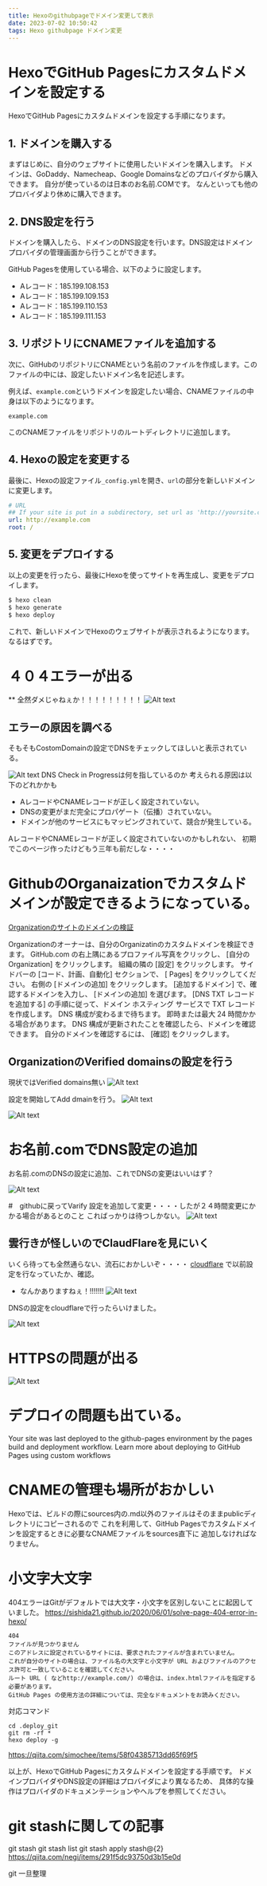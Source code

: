 ```yaml
---
title: Hexoのgithubpageでドメイン変更して表示
date: 2023-07-02 10:50:42
tags: Hexo githubpage ドメイン変更
---
```


# HexoでGitHub Pagesにカスタムドメインを設定する

HexoでGitHub Pagesにカスタムドメインを設定する手順になります。

## 1. ドメインを購入する

まずはじめに、自分のウェブサイトに使用したいドメインを購入します。
ドメインは、GoDaddy、Namecheap、Google Domainsなどのプロバイダから購入できます。
自分が使っているのは日本のお名前.COMです。
なんといっても他のプロバイダより休めに購入できます。

## 2. DNS設定を行う

ドメインを購入したら、ドメインのDNS設定を行います。DNS設定はドメインプロバイダの管理画面から行うことができます。

GitHub Pagesを使用している場合、以下のように設定します。

- Aレコード：185.199.108.153
- Aレコード：185.199.109.153
- Aレコード：185.199.110.153
- Aレコード：185.199.111.153

## 3. リポジトリにCNAMEファイルを追加する

次に、GitHubのリポジトリにCNAMEという名前のファイルを作成します。このファイルの中には、設定したいドメイン名を記述します。

例えば、`example.com`というドメインを設定したい場合、CNAMEファイルの中身は以下のようになります。

```
example.com
```

このCNAMEファイルをリポジトリのルートディレクトリに追加します。

## 4. Hexoの設定を変更する

最後に、Hexoの設定ファイル`_config.yml`を開き、`url`の部分を新しいドメインに変更します。

```yaml
# URL
## If your site is put in a subdirectory, set url as 'http://yoursite.com/child' and root as '/child/'
url: http://example.com
root: /
```

## 5. 変更をデプロイする

以上の変更を行ったら、最後にHexoを使ってサイトを再生成し、変更をデプロイします。

```bash
$ hexo clean
$ hexo generate
$ hexo deploy
```

これで、新しいドメインでHexoのウェブサイトが表示されるようになります。
なるはずです。



# ４０４エラーが出る

** 全然ダメじゃねぇか！！！！！！！！！
![Alt text](image-4.png)


## エラーの原因を調べる

そもそもCostomDomainの設定でDNSをチェックしてほしいと表示されている。

![Alt text](image-5.png)
DNS Check in Progressは何を指しているのか
考えられる原因は以下のどれかかも
- AレコードやCNAMEレコードが正しく設定されていない。
- DNSの変更がまだ完全にプロパゲート（伝播）されていない。
- ドメインが他のサービスにもマッピングされていて、競合が発生している。

 AレコードやCNAMEレコードが正しく設定されていないのかもしれない、
初期でこのページ作ったけどもう三年も前だしな・・・・

# GithubのOrganaizationでカスタムドメインが設定できるようになっている。

[Organizationのサイトのドメインの検証](https://docs.github.com/ja/pages/configuring-a-custom-domain-for-your-github-pages-site/verifying-your-custom-domain-for-github-pages)

Organizationのオーナーは、自分のOrganizatinのカスタムドメインを検証できます。
GitHub.com の右上隅にあるプロファイル写真をクリックし、 [自分の Organization] をクリックします。
組織の隣の [設定] をクリックします。
サイドバーの [コード、計画、自動化] セクションで、 [ Pages] をクリックしてください。
右側の [ドメインの追加] をクリックします。
[追加するドメイン] で、確認するドメインを入力し、 [ドメインの追加] を選びます。
[DNS TXT レコードを追加する] の手順に従って、ドメイン ホスティング サービスで TXT レコードを作成します。
DNS 構成が変わるまで待ちます。 即時または最大 24 時間かかる場合があります。
DNS 構成が更新されたことを確認したら、ドメインを確認できます。
自分のドメインを確認するには、 [確認] をクリックします。

## OrganizationのVerified domainsの設定を行う

現状ではVerified domains無い
![Alt text](image-6.png)

設定を開始してAdd dmainを行う。
![Alt text](image-7.png)

![Alt text](image-8.png)

# お名前.comでDNS設定の追加

お名前.comのDNSの設定に追加、これでDNSの変更はいいはず？

![Alt text](image-9.png)






#　githubに戻ってVarify
設定を追加して変更・・・・したが２４時間変更にかかる場合があるとのこと
こればっかりは待つしかない。
![Alt text](image-10.png)


## 雲行きが怪しいのでClaudFlareを見にいく

いくら待っても全然通らない、流石におかしいぞ・・・・
[cloudflare](https://www.cloudflare.com/)
で以前設定を行なっていたか、確認。

- なんかありますねぇ！!!!!!!!
![Alt text](image-12.png)


DNSの設定をcloudflareで行ったらいけました。

![Alt text](image-11.png)

# HTTPSの問題が出る

![Alt text](image-13.png)


# デプロイの問題も出ている。

Your site was last deployed to the github-pages environment by the pages build and deployment workflow.
Learn more about deploying to GitHub Pages using custom workflows


# CNAMEの管理も場所がおかしい
Hexoでは、ビルドの際にsources内の.md以外のファイルはそのままpublicディレクトリにコピーされるので
これを利用して、GitHub Pagesでカスタムドメインを設定するときに必要なCNAMEファイルをsources直下に
追加しなければなりません。


# 小文字大文字

404エラーはGitがデフォルトでは大文字・小文字を区別しないことに起因していました。
https://sishida21.github.io/2020/06/01/solve-page-404-error-in-hexo/

```
404
ファイルが見つかりません
このアドレスに設定されているサイトには、要求されたファイルが含まれていません。
これが自分のサイトの場合は、ファイル名の大文字と小文字が URL およびファイルのアクセス許可と一致していることを確認してください。
ルート URL ( などhttp://example.com/) の場合は、index.htmlファイルを指定する必要があります。
GitHub Pages の使用方法の詳細については、完全なドキュメントをお読みください。
```



対応コマンド
```
cd .deploy_git 
git rm -rf *
hexo deploy -g

```

https://qiita.com/simochee/items/58f04385713dd65f69f5


以上が、HexoでGitHub Pagesにカスタムドメインを設定する手順です。
ドメインプロバイダやDNS設定の詳細はプロバイダにより異なるため、
具体的な操作はプロバイダのドキュメンテーションやヘルプを参照してください。




# git stashに関しての記事
git stash 
git stash list
git stash apply stash@{2}
https://qiita.com/negi/items/291f5dc93750d3b15e0d

git 一旦整理
